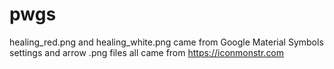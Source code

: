 # pwgs

healing_red.png and healing_white.png came from Google Material Symbols
settings and arrow .png files all came from https://iconmonstr.com